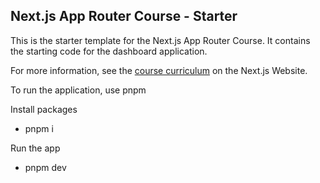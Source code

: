 ## Next.js App Router Course - Starter

This is the starter template for the Next.js App Router Course. It contains the starting code for the dashboard application.

For more information, see the [course curriculum](https://nextjs.org/learn) on the Next.js Website.

To run the application, use pnpm

Install packages
- pnpm i

Run the app
- pnpm dev
